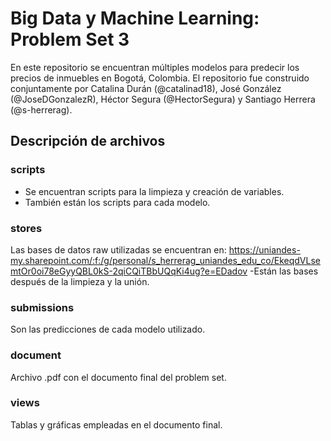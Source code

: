 # Big Data y Machine Learning: Problem Set 3

En este repositorio se encuentran múltiples modelos para predecir los precios de inmuebles en Bogotá, Colombia. El repositorio fue construido conjuntamente por Catalina Durán (@catalinad18), José González (@JoseDGonzalezR), Héctor Segura (@HectorSegura) y Santiago Herrera (@s-herrerag). 

## Descripción de archivos

### scripts

- Se encuentran scripts para la limpieza y creación de variables.
- También están los scripts para cada modelo.


### stores

Las bases de datos raw utilizadas se encuentran en: https://uniandes-my.sharepoint.com/:f:/g/personal/s_herrerag_uniandes_edu_co/EkeqdVLsemtOr0oi78eGyyQBL0kS-2qiCQiTBbUQqKi4ug?e=EDadov
-Están las bases después de la limpieza y la unión.

### submissions

Son las predicciones de cada modelo utilizado.

### document

Archivo .pdf con el documento final del problem set. 

### views

Tablas y gráficas empleadas en el documento final.


